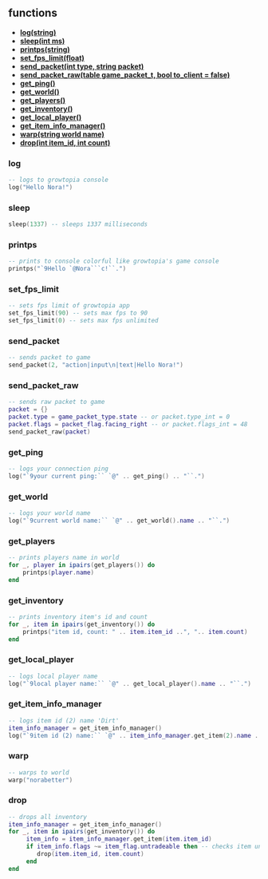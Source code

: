 ## functions
* **[log(string)](#log)**
* **[sleep(int ms)](#sleep)**
* **[printps(string)](#printps)**
* **[set_fps_limit(float)](#set_fps_limit)**
* **[send_packet(int type, string packet)](#send_packet)**
* **[send_packet_raw(table game_packet_t, bool to_client = false)](#send_packet_raw)**
* **[get_ping()](#get_ping)**
* **[get_world()](#get_world)**
* **[get_players()](#get_players)**
* **[get_inventory()](#get_inventory)**
* **[get_local_player()](#get_local_player)**
* **[get_item_info_manager()](#get_item_info_manager)**
* **[warp(string world name)](#warp)**
* **[drop(int item_id, int count)](#drop)**

### log
```lua
-- logs to growtopia console
log("Hello Nora!")
```

### sleep
```lua
sleep(1337) -- sleeps 1337 milliseconds
```

### printps
```lua
-- prints to console colorful like growtopia's game console
printps("`9Hello `@Nora```c!``.")
```

### set_fps_limit
```lua
-- sets fps limit of growtopia app
set_fps_limit(90) -- sets max fps to 90
set_fps_limit(0) -- sets max fps unlimited
```

### send_packet
```lua
-- sends packet to game
send_packet(2, "action|input\n|text|Hello Nora!")
```

### send_packet_raw
```lua
-- sends raw packet to game
packet = {}
packet.type = game_packet_type.state -- or packet.type_int = 0
packet.flags = packet_flag.facing_right -- or packet.flags_int = 48
send_packet_raw(packet) 
```

### get_ping
```lua
-- logs your connection ping
log("`9your current ping:`` `@" .. get_ping() .. "``.")
```

### get_world
```lua
-- logs your world name
log("`9current world name:`` `@" .. get_world().name .. "``.")
```

### get_players
```lua
-- prints players name in world
for _, player in ipairs(get_players()) do
    printps(player.name)
end
```

### get_inventory
```lua
-- prints inventory item's id and count
for _, item in ipairs(get_inventory()) do
    printps("item id, count: " .. item.item_id ..", ".. item.count)
end
```

### get_local_player
```lua
-- logs local player name
log("`9local player name:`` `@" .. get_local_player().name .. "``.")
```

### get_item_info_manager
```lua
-- logs item id (2) name 'Dirt' 
item_info_manager = get_item_info_manager()
log("`9item id (2) name:`` `@" .. item_info_manager.get_item(2).name .. "``.")
```

### warp
```lua
-- warps to world
warp("norabetter")
```

### drop
```lua
-- drops all inventory
item_info_manager = get_item_info_manager()
for _, item in ipairs(get_inventory()) do
     item_info = item_info_manager.get_item(item.item_id)
     if item_info.flags ~= item_flag.untradeable then -- checks item untradeable or not
        drop(item.item_id, item.count)
     end
end
```




